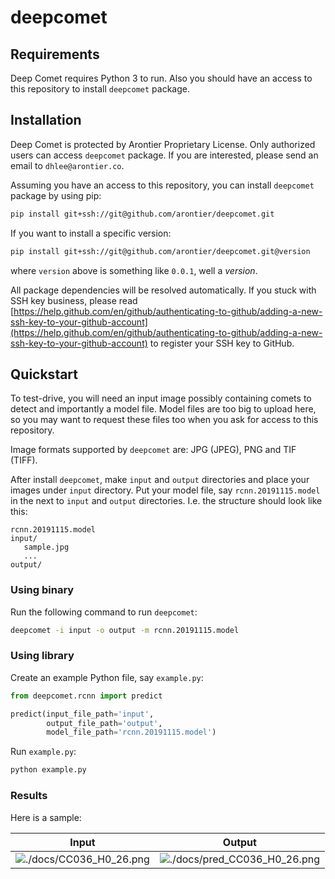 # deepcomet

## Requirements

Deep Comet requires Python 3 to run. Also you should have an access to this repository to install `deepcomet` package.

## Installation

Deep Comet is protected by Arontier Proprietary License. 
Only authorized users can access `deepcomet` package.
If you are interested, please send an email to `dhlee@arontier.co`.

Assuming you have an access to this repository,
you can install `deepcomet` package by using pip:

```bash
pip install git+ssh://git@github.com/arontier/deepcomet.git
```

If you want to install a specific version:

```bash
pip install git+ssh://git@github.com/arontier/deepcomet.git@version
```

where `version` above is something like `0.0.1`, well a *version*.

All package dependencies will be resolved automatically.
If you stuck with SSH key business, please read [https://help.github.com/en/github/authenticating-to-github/adding-a-new-ssh-key-to-your-github-account](https://help.github.com/en/github/authenticating-to-github/adding-a-new-ssh-key-to-your-github-account) to register your SSH key to GitHub.

## Quickstart

To test-drive, you will need an input image possibly containing comets to detect
and importantly a model file. Model files are too big to upload here,
so you may want to request these files too when you ask for access to this repository.

Image formats supported by `deepcomet` are: JPG (JPEG), PNG and TIF (TIFF).

After install `deepcomet`, make `input` and `output` directories and place
your images under `input` directory. Put your model file, say `rcnn.20191115.model`
in the next to `input` and `output` directories. I.e. the structure should
look like this:

```
rcnn.20191115.model
input/
   sample.jpg
   ...
output/
```

### Using binary

Run the following command to run `deepcomet`:

```bash
deepcomet -i input -o output -m rcnn.20191115.model
```

### Using library

Create an example Python file, say `example.py`:

```python
from deepcomet.rcnn import predict

predict(input_file_path='input', 
        output_file_path='output', 
        model_file_path='rcnn.20191115.model')
```

Run `example.py`:

```bash
python example.py
```

### Results

Here is a sample:

| Input | Output |
|---|---|
|![./docs/CC036_H0_26.png](./docs/CC036_H0_26.png)|![./docs/pred_CC036_H0_26.png](./docs/pred_CC036_H0_26.png)|

